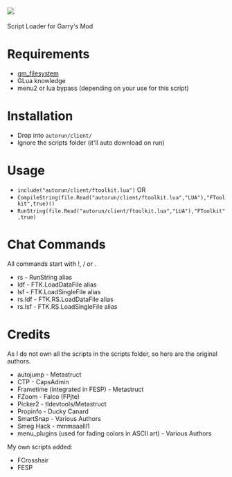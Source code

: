 ![](https://my.mixtape.moe/fefjeq.png)
=======
Script Loader for Garry's Mod

Requirements
=======
 - [gm_filesystem](https://github.com/danielga/gm_filesystem/releases)
 - GLua knowledge
 - menu2 or lua bypass (depending on your use for this script)

Installation
=======
 - Drop into ```autorun/client/```
 - Ignore the scripts folder (it'll auto download on run)

Usage
=======
 - ```include("autorun/client/ftoolkit.lua")``` OR
 - ```CompileString(file.Read("autorun/client/ftoolkit.lua","LUA"),"FToolkit",true)()```
 - ```RunString(file.Read("autorun/client/ftoolkit.lua","LUA"),"FToolkit",true)```

Chat Commands
=======
All commands start with !, / or .

 - rs - RunString alias
 - ldf - FTK.LoadDataFile alias
 - lsf - FTK.LoadSingleFile alias
 - rs.ldf - FTK.RS.LoadDataFile alias
 - rs.lsf - FTK.RS.LoadSingleFile alias

Credits
=======
As I do not own all the scripts in the scripts folder, so here are the original authors.

 - autojump - Metastruct
 - CTP - CapsAdmin
 - Frametime (integrated in FESP) - Metastruct
 - FZoom - Falco (FPjte)
 - Picker2 - tldevtools/Metastruct
 - Propinfo - Ducky Canard
 - SmartSnap - Various Authors
 - Smeg Hack - mmmaaalll1
 - menu_plugins (used for fading colors in ASCII art) - Various Authors

My own scripts added:

 - FCrosshair
 - FESP